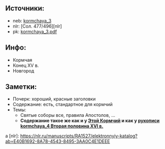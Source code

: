 ## Источники:

* neb: [kormchaya_3][neb]
* nlr: [Сол. 477/496][nlr]
* pk: [kormchaya_3.pdf][pk]

## Инфо:

* Кормчая
* Конец XV в.
* Новгород

## Заметки:

* Почерк: хороший, красные заголовки
* Содержание: есть, стандартное для кормчий
* Темы:
    * Святые соборы все, правила Апостолов, ...
    * **Содержание такое же как и у [Этой Кормчий][f_304i_206]
      и как у [рукописи kormchaya_4 Вторая половина XVI в.][kormchaya_4]**

[neb]: https://kp.rusneb.ru/item/material/kormchaya-3
а
[nlr]: https://nlr.ru/manuscripts/RA1527/elektronnyiy-katalog?ab=E40B1692-8A78-4543-8495-3AA0C4E1DEEE

[pk]: ../../../../../../pravoslavie/canons/kormchij/kormchaya_3.pdf


[f_304i_206]: ../../../rsl/rsl304_i/f_304i_206/README.md

[kormchaya_4]: ../kormchaya_4/README.md





